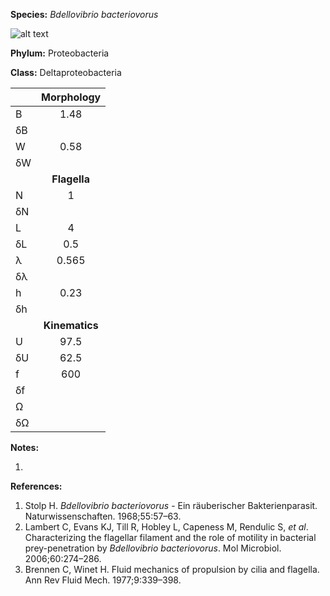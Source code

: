 **Species:** *Bdellovibrio bacteriovorus*

![alt text](https://github.com/marcos-fvr/BOSO-micro/blob/main/9-Figures/Bdellovibrio_sp.png)

**Phylum:** Proteobacteria

**Class:** Deltaproteobacteria

|    | **Morphology** |
|:-- | :------------: |
| B  | 1.48 |
| δB |  |
| W  | 0.58 |
| δW |  |
|    | **Flagella** |
| N  | 1 |
| δN |  |
| L  | 4 |
| δL | 0.5 |
| λ  | 0.565 |
| δλ |  |
| h  | 0.23 |
| δh |  |
|    | **Kinematics** |
| U  | 97.5 |
| δU | 62.5 |
| f  | 600 |
| δf |  |
| Ω  |  |
| δΩ |  |

**Notes:**

1.

**References:**

1. Stolp H. *Bdellovibrio bacteriovorus* - Ein räuberischer Bakterienparasit.  Naturwissenschaften. 1968;55:57–63.
1. Lambert C, Evans KJ, Till R, Hobley L, Capeness M, Rendulic S, *et al*.  Characterizing the flagellar filament and the role of motility in bacterial prey-penetration by *Bdellovibrio bacteriovorus*.  Mol Microbiol. 2006;60:274–286.
1. Brennen C, Winet H.  Fluid mechanics of propulsion by cilia and flagella.  Ann Rev Fluid Mech. 1977;9:339–398.
